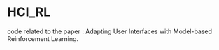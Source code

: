 # HCI_RL
code related to the paper : Adapting User Interfaces with Model-based Reinforcement Learning.

